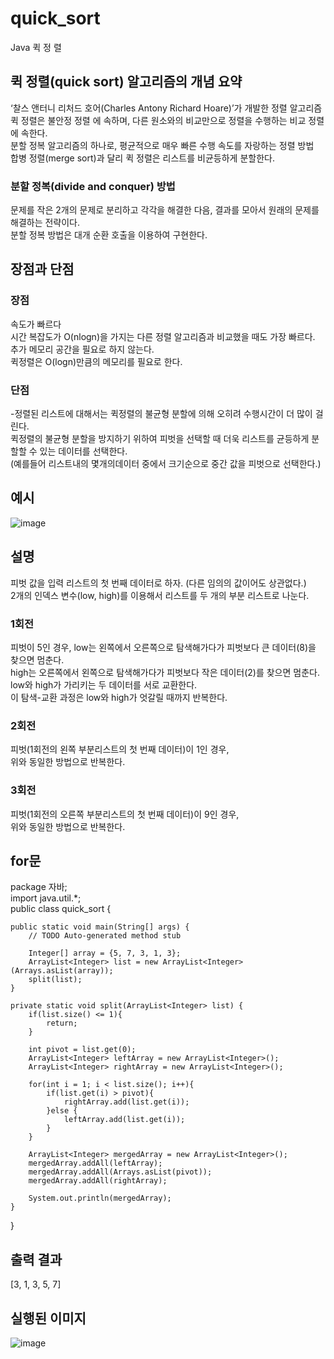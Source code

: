 # quick_sort<br>
Java 퀵 정
렬<br>
## 퀵 정렬(quick sort) 알고리즘의 개념 요약<br>
‘찰스 앤터니 리처드 호어(Charles Antony Richard Hoare)’가 개발한 정렬 알고리즘<br>
퀵 정렬은 불안정 정렬 에 속하며, 다른 원소와의 비교만으로 정렬을 수행하는 비교 정렬 에 속한다.<br>
분할 정복 알고리즘의 하나로, 평균적으로 매우 빠른 수행 속도를 자랑하는 정렬 방법<br>
합병 정렬(merge sort)과 달리 퀵 정렬은 리스트를 비균등하게 분할한다.<br>
### 분할 정복(divide and conquer) 방법<br>
문제를 작은 2개의 문제로 분리하고 각각을 해결한 다음, 결과를 모아서 원래의 문제를 해결하는 전략이다.<br>
분할 정복 방법은 대개 순환 호출을 이용하여 구현한다.<br>
## 장점과 단점<br>
### 장점<br>
속도가 빠르다<br>
시간 복잡도가 O(nlogn)을 가지는 다른 정렬 알고리즘과 비교했을 때도 가장 빠르다.<br>
추가 메모리 공간을 필요로 하지 않는다.<br>
퀵정렬은 O(logn)만큼의 메모리를 필요로 한다.<br>
### 단점<br>
-정렬된 리스트에 대해서는 퀵정렬의 불균형 분할에 의해 오히려 수행시간이 더 많이 걸린다.<br>
퀵정렬의 불균형 분할을 방지하기 위하여 피벗을 선택할 때 더욱 리스트를 균등하게 분할할 수 있는 데이터를 선택한다.<br>
(예를들어 리스트내의 몇개의데이터 중에서 크기순으로 중간 값을 피벗으로 선택한다.)<br>
## 예시<br>
![image](https://user-images.githubusercontent.com/126844692/223330345-61c12e84-15a3-48fa-ad1b-6f59b7b8fca9.png)
## 설명<br>
피벗 값을 입력 리스트의 첫 번째 데이터로 하자. (다른 임의의 값이어도 상관없다.)<br>
2개의 인덱스 변수(low, high)를 이용해서 리스트를 두 개의 부분 리스트로 나눈다.<br>
### 1회전<br>
피벗이 5인 경우, low는 왼쪽에서 오른쪽으로 탐색해가다가 피벗보다 큰 데이터(8)을 찾으면 멈춘다.<br>
high는 오른쪽에서 왼쪽으로 탐색해가다가 피벗보다 작은 데이터(2)를 찾으면 멈춘다.<br>
low와 high가 가리키는 두 데이터를 서로 교환한다.<br>
이 탐색-교환 과정은 low와 high가 엇갈릴 때까지 반복한다.<br>
### 2회전<br>
피벗(1회전의 왼쪽 부분리스트의 첫 번째 데이터)이 1인 경우,<br>
위와 동일한 방법으로 반복한다.<br>
### 3회전<br>
피벗(1회전의 오른쪽 부분리스트의 첫 번째 데이터)이 9인 경우,<br>
위와 동일한 방법으로 반복한다.<br>
## for문<br>

package 자바;<br>
import java.util.*;<br>
public class quick_sort {<br>
	

	public static void main(String[] args) {
		// TODO Auto-generated method stub
		
		Integer[] array = {5, 7, 3, 1, 3};
        ArrayList<Integer> list = new ArrayList<Integer>(Arrays.asList(array));
        split(list);
    }

    private static void split(ArrayList<Integer> list) {
        if(list.size() <= 1){
            return;
        }

        int pivot = list.get(0);
        ArrayList<Integer> leftArray = new ArrayList<Integer>();
        ArrayList<Integer> rightArray = new ArrayList<Integer>();

        for(int i = 1; i < list.size(); i++){
            if(list.get(i) > pivot){
                rightArray.add(list.get(i));
            }else {
                leftArray.add(list.get(i));
            }
        }

        ArrayList<Integer> mergedArray = new ArrayList<Integer>();
        mergedArray.addAll(leftArray);
        mergedArray.addAll(Arrays.asList(pivot));
        mergedArray.addAll(rightArray);

        System.out.println(mergedArray);
	}
}

## 출력 결과<br>
[3, 1, 3, 5, 7]<br>
## 실행된 이미지<br>
![image](https://user-images.githubusercontent.com/126844692/223335013-f3439c85-cd87-4204-bfbc-60f357b44454.png)
